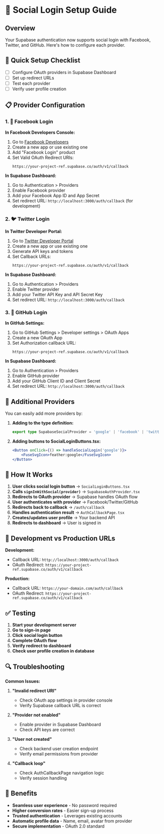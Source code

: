 # 🔑 Social Login Setup Guide

## Overview

Your Supabase authentication now supports social login with Facebook, Twitter, and GitHub. Here's how to configure each provider.

## 🚀 Quick Setup Checklist

- [ ] Configure OAuth providers in Supabase Dashboard
- [ ] Set up redirect URLs
- [ ] Test each provider
- [ ] Verify user profile creation

## 📋 Provider Configuration

### 1. 🔵 Facebook Login

**In Facebook Developers Console:**
1. Go to [Facebook Developers](https://developers.facebook.com/)
2. Create a new app or use existing one
3. Add "Facebook Login" product
4. Set Valid OAuth Redirect URIs:
   ```
   https://your-project-ref.supabase.co/auth/v1/callback
   ```

**In Supabase Dashboard:**
1. Go to Authentication > Providers
2. Enable Facebook provider
3. Add your Facebook App ID and App Secret
4. Set redirect URL: `http://localhost:3000/auth/callback` (for development)

### 2. 🐦 Twitter Login

**In Twitter Developer Portal:**
1. Go to [Twitter Developer Portal](https://developer.twitter.com/)
2. Create a new app or use existing one
3. Generate API keys and tokens
4. Set Callback URLs:
   ```
   https://your-project-ref.supabase.co/auth/v1/callback
   ```

**In Supabase Dashboard:**
1. Go to Authentication > Providers
2. Enable Twitter provider
3. Add your Twitter API Key and API Secret Key
4. Set redirect URL: `http://localhost:3000/auth/callback`

### 3. 🐙 GitHub Login

**In GitHub Settings:**
1. Go to GitHub Settings > Developer settings > OAuth Apps
2. Create a new OAuth App
3. Set Authorization callback URL:
   ```
   https://your-project-ref.supabase.co/auth/v1/callback
   ```

**In Supabase Dashboard:**
1. Go to Authentication > Providers
2. Enable GitHub provider
3. Add your GitHub Client ID and Client Secret
4. Set redirect URL: `http://localhost:3000/auth/callback`

## 🔧 Additional Providers

You can easily add more providers by:

1. **Adding to the type definition:**
   ```typescript
   export type SupabaseSocialProvider = 'google' | 'facebook' | 'twitter' | 'github' | 'linkedin' | 'discord';
   ```

2. **Adding buttons to SocialLoginButtons.tsx:**
   ```jsx
   <Button onClick={() => handleSocialLogin('google')}>
       <FuseSvgIcon>feather:google</FuseSvgIcon>
   </Button>
   ```

## 🎯 How It Works

1. **User clicks social login button** → `SocialLoginButtons.tsx`
2. **Calls `signInWithSocial(provider)`** → `SupabaseAuthProvider.tsx`
3. **Redirects to OAuth provider** → Supabase handles OAuth flow
4. **User authenticates with provider** → Facebook/Twitter/GitHub
5. **Redirects back to callback** → `/auth/callback`
6. **Handles authentication result** → `AuthCallbackPage.tsx`
7. **Creates/updates user profile** → Your backend API
8. **Redirects to dashboard** → User is signed in

## 🚧 Development vs Production URLs

**Development:**
- Callback URL: `http://localhost:3000/auth/callback`
- OAuth Redirect: `https://your-project-ref.supabase.co/auth/v1/callback`

**Production:**
- Callback URL: `https://your-domain.com/auth/callback`
- OAuth Redirect: `https://your-project-ref.supabase.co/auth/v1/callback`

## ✅ Testing

1. **Start your development server**
2. **Go to sign-in page**
3. **Click social login button**
4. **Complete OAuth flow**
5. **Verify redirect to dashboard**
6. **Check user profile creation in database**

## 🔍 Troubleshooting

**Common Issues:**

1. **"Invalid redirect URI"**
   - Check OAuth app settings in provider console
   - Verify Supabase callback URL is correct

2. **"Provider not enabled"**
   - Enable provider in Supabase Dashboard
   - Check API keys are correct

3. **"User not created"**
   - Check backend user creation endpoint
   - Verify email permissions from provider

4. **"Callback loop"**
   - Check AuthCallbackPage navigation logic
   - Verify session handling

## 🎉 Benefits

- **Seamless user experience** - No password required
- **Higher conversion rates** - Easier sign-up process  
- **Trusted authentication** - Leverages existing accounts
- **Automatic profile data** - Name, email, avatar from provider
- **Secure implementation** - OAuth 2.0 standard 